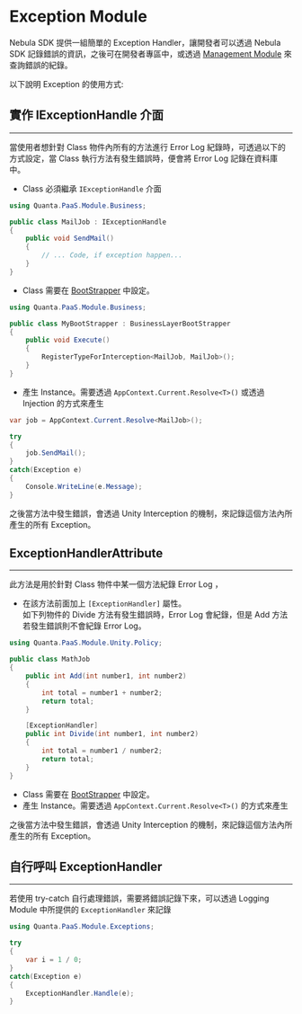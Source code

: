 
Exception Module
================

Nebula SDK 提供一組簡單的 Exception Handler，讓開發者可以透過 Nebula SDK 記錄錯誤的資訊，之後可在開發者專區中，或透過 [Management Module](Module.Management.md) 來查詢錯誤的紀錄。

以下說明 Exception 的使用方式:

## 實作 IExceptionHandle 介面
---------------

當使用者想針對 Class 物件內所有的方法進行 Error Log 紀錄時，可透過以下的方式設定，當 Class 執行方法有發生錯誤時，便會將 Error Log 記錄在資料庫中。  

* Class 必須繼承 `IExceptionHandle` 介面

```csharp
using Quanta.PaaS.Module.Business;

public class MailJob : IExceptionHandle
{
	public void SendMail()
	{
		// ... Code, if exception happen...
	}
}
```

* Class 需要在 [BootStrapper] 中設定。

```csharp
using Quanta.PaaS.Module.Business;

public class MyBootStrapper : BusinessLayerBootStrapper
{
	public void Execute()
	{
		RegisterTypeForInterception<MailJob, MailJob>();
	}
}
```

* 產生 Instance。需要透過 `AppContext.Current.Resolve<T>()` 或透過 Injection 的方式來產生  

```csharp
var job = AppContext.Current.Resolve<MailJob>();

try
{
	job.SendMail();
}
catch(Exception e)
{
	Console.WriteLine(e.Message);
}
```

之後當方法中發生錯誤，會透過 Unity Interception 的機制，來記錄這個方法內所產生的所有 Exception。  

## ExceptionHandlerAttribute
-----------------

此方法是用於針對 Class 物件中某一個方法紀錄 Error Log ，

* 在該方法前面加上 `[ExceptionHandler]` 屬性。  
如下列物件的 Divide 方法有發生錯誤時，Error Log 會紀錄，但是 Add 方法若發生錯誤則不會紀錄 Error Log。

```csharp
using Quanta.PaaS.Module.Unity.Policy;

public class MathJob
{
    public int Add(int number1, int number2)
    {
        int total = number1 + number2;
        return total;
    }

    [ExceptionHandler]
    public int Divide(int number1, int number2)
    {
        int total = number1 / number2;
        return total;
    }
}
```

* Class 需要在 [BootStrapper] 中設定。
* 產生 Instance。需要透過 `AppContext.Current.Resolve<T>()` 的方式來產生  


之後當方法中發生錯誤，會透過 Unity Interception 的機制，來記錄這個方法內所產生的所有 Exception。  

## 自行呼叫 ExceptionHandler
-----------------

若使用 try-catch 自行處理錯誤，需要將錯誤記錄下來，可以透過 Logging Module 中所提供的 `ExceptionHandler` 來記錄  

```csharp
using Quanta.PaaS.Module.Exceptions;

try
{
	var i = 1 / 0;
}
catch(Exception e)
{
	ExceptionHandler.Handle(e);
}
```

[BootStrapper]: <BootStrapper.md>
